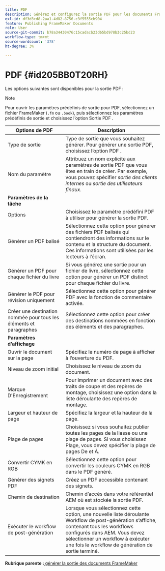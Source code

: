 ```yaml
---
title: PDF
description: Générez et configurez la sortie PDF pour les documents FrameMaker dans AEM Guides.
exl-id: df3d3cd8-2aa1-4d82-8756-c3f5555cb904
feature: Publishing FrameMaker Documents
role: User
source-git-commit: b78a34430476c15cadacb23d65bd978b3c25bd23
workflow-type: tm+mt
source-wordcount: '378'
ht-degree: 3%

---
```


# PDF {#id205BB0T20RH}

Les options suivantes sont disponibles pour la sortie PDF :

>[!NOTE]
>
> Pour ouvrir les paramètres prédéfinis de sortie pour PDF, sélectionnez un fichier FrameMaker \(`.fm` ou `.book`\), puis sélectionnez les paramètres prédéfinis de sortie et choisissez l’option Sortie PDF .

| Options de PDF | Description |
|-----------|-----------|
| Type de sortie | Type de sortie que vous souhaitez générer. Pour générer une sortie PDF, choisissez l’option PDF . |
| Nom du paramètre | Attribuez un nom explicite aux paramètres de sortie PDF que vous êtes en train de créer. Par exemple, vous pouvez spécifier *sortie des clients internes* ou *sortie des utilisateurs finaux*. |
| **Paramètres de la tâche** |
| Options | Choisissez le paramètre prédéfini PDF à utiliser pour générer la sortie PDF. |
| Générer un PDF balisé | Sélectionnez cette option pour générer des fichiers PDF balisés qui contiendront des informations sur le contenu et la structure du document. Ces informations sont utilisées par les lecteurs à l’écran. |
| Générer un PDF pour chaque fichier du livre | Si vous générez une sortie pour un fichier de livre, sélectionnez cette option pour générer un PDF distinct pour chaque fichier du livre. |
| Générer le PDF pour révision uniquement | Sélectionnez cette option pour générer PDF avec la fonction de commentaire activée. |
| Créer une destination nommée pour tous les éléments et paragraphes | Sélectionnez cette option pour créer des destinations nommées en fonction des éléments et des paragraphes. |
| **Paramètres d’affichage** |
| Ouvrir le document sur la page | Spécifiez le numéro de page à afficher à l’ouverture du PDF. |
| Niveau de zoom initial | Choisissez le niveau de zoom du document. |
| Marque D&#39;Enregistrement | Pour imprimer un document avec des traits de coupe et des repères de montage, choisissez une option dans la liste déroulante des repères de montage. |
| Largeur et hauteur de page | Spécifiez la largeur et la hauteur de la page. |
| Plage de pages | Choisissez si vous souhaitez publier toutes les pages de la liasse ou une plage de pages. Si vous choisissez Plage, vous devez spécifier la plage de pages De et À. |
| Convertir CYMK en RGB | Sélectionnez cette option pour convertir les couleurs CYMK en RGB dans le PDF généré. |
| Générer des signets PDF | Créez un PDF accessible contenant des signets. |
| Chemin de destination | Chemin d’accès dans votre référentiel AEM où est stockée la sortie PDF. |
| Exécuter le workflow de post-génération | Lorsque vous sélectionnez cette option, une nouvelle liste déroulante Workflow de post-génération s’affiche, contenant tous les workflows configurés dans AEM. Vous devez sélectionner un workflow à exécuter une fois le workflow de génération de sortie terminé. |

**Rubrique parente :**&#x200B;[ générer la sortie des documents FrameMaker](fm-output-generatation.md)
